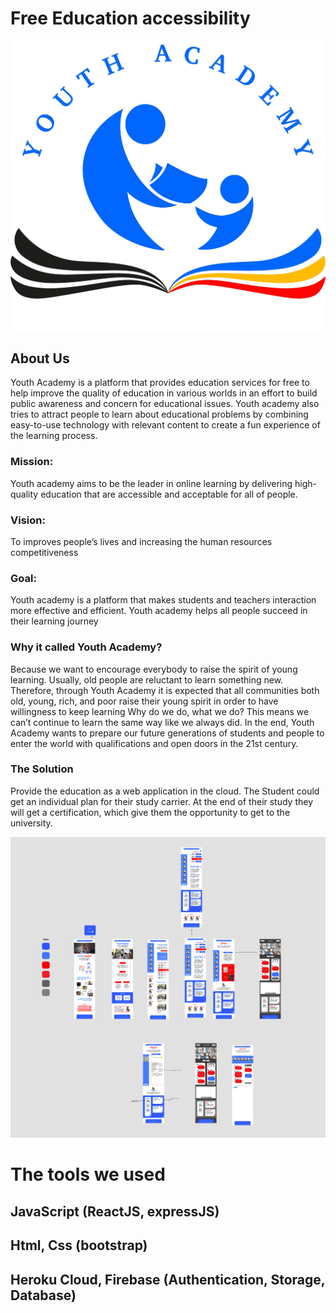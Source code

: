 # Free Education accessibility

![alt text](./github/LOGO.jpeg)

## About Us

Youth Academy is a platform that provides education services for free to help improve the quality of education in various worlds in an effort to build public awareness and concern for educational issues. Youth academy also tries to attract people to learn about educational problems by combining easy-to-use technology with relevant content to create a fun experience of the learning process.

### Mission:

Youth academy aims to be the leader in online learning by delivering high-quality education that are accessible and acceptable for all of people.

### Vision:

To improves people’s lives and increasing the human resources competitiveness

### Goal:

Youth academy is a platform that makes students and teachers interaction more effective and efficient. Youth academy helps all people succeed in their learning journey

### Why it called Youth Academy?

Because we want to encourage everybody to raise the spirit of young learning. Usually, old people are reluctant to learn something new. Therefore, through Youth Academy it is expected that all communities both old, young, rich, and poor raise their young spirit in order to have willingness to keep learning
Why do we do, what we do?
This means we can’t continue to learn the same way like we always did.
In the end, Youth Academy wants to prepare our future generations of students and people to enter the world with qualifications and open doors in the 21st century.

### The Solution

Provide the education as a web application in the cloud. The Student could get an individual plan for their study carrier. At the end of their study they will get a certification, which give them the opportunity to get to the university.

![alt text](./github/dd.png)

# The tools we used
## JavaScript (ReactJS, expressJS)
## Html, Css (bootstrap)
## Heroku Cloud, Firebase (Authentication, Storage, Database)
